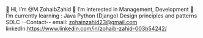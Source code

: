 👋 Hi, I’m @M.ZohaibZahid
👀 I’m interested in Management, Development
🌱 I’m currently learning :
Java
Python (Django)
Design principles and patterns
SDLC
--Contact--
email: zohainzahid23@gmail.com
linkedIn:https://www.linkedin.com/in/zohaib-zahid-003b54242/
